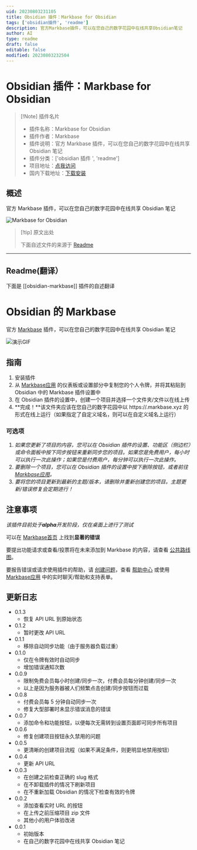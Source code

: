 ```yaml
---
uid: 20230803231105
title: Obsidian 插件：Markbase for Obsidian
tags: ['obsidian插件', 'readme']
description: 官方Markbase插件，可以在您自己的数字花园中在线共享Obsidian笔记
author: AI
type: readme
draft: false
editable: false
modified: 20230803232504
---
```


# Obsidian 插件：Markbase for Obsidian

> [!Note] 插件名片
> - 插件名称：Markbase for Obsidian
> - 插件作者：Markbase
> - 插件说明：官方 Markbase 插件，可以在您自己的数字花园中在线共享 Obsidian 笔记
> - 插件分类：['obsidian 插件 ', 'readme']
> - 项目地址：[点我访问](https://github.com/markbase-obsidian/obsidian-markbase)
> - 国内下载地址：[下载安装](https://pkmer.cn/products/plugin/pluginMarket/?obsidian-markbase)

## 概述

官方 Markbase 插件，可以在您自己的数字花园中在线共享 Obsidian 笔记

![Markbase for Obsidian](https://cdn.pkmer.cn/covers/obsidian-markbase_new.gif!pkmer)

> [!tip] 原文出处
>
>下面自述文件的来源于 [Readme](https://ghproxy.net/https://raw.githubusercontent.com/markbase-obsidian/obsidian-markbase/master/README.md)
>

---

## Readme(翻译）

下面是 [[obsidian-markbase]] 插件的自述翻译

# Obsidian 的 Markbase

官方 [Markbase](https://markbase.xyz) 插件，可以在您自己的数字花园中在线共享 Obsidian 笔记

![演示GIF](./src/assets/demo.gif)

## 指南

1. 安装插件
2. 从 [Markbase应用](https://app.markbase.xyz) 的仪表板或设置部分中复制您的个人令牌，并将其粘贴到 Obsidian 中的 Markbase 插件设置中
3. 在 Obsidian 插件的设置中，创建一个项目并选择一个文件夹/文件以在线上传
4. **完成！**该文件夹应该在您自己的数字花园中以 https://<project-slug>.markbase.xyz 的形式在线上运行（如果指定了自定义域名，则可以在自定义域名上运行）

### 可选项

1. *如果您更新了项目的内容，您可以在 Obsidian 插件的设置、功能区（侧边栏）或命令面板中按下同步按钮来重新同步您的项目。如果您是免费用户，每小时可以执行一次此操作；如果您是付费用户，每分钟可以执行一次此操作。*
2. *要删除一个项目，您可以在 Obsidian 插件的设置中按下删除按钮，或者前往 [Markbase应用](https://app.markbase.xyz)。*
3. *要将您的项目更新到最新的主题/版本，请删除并重新创建您的项目。主题更新/错误修复会定期进行！*

## 注意事项

*该插件目前处于**alpha**开发阶段，仅在桌面上进行了测试*

可以在 [Markbase首页](https://markbase.xyz) 上找到**显著的错误**

要提出功能请求或查看/投票将在未来添加到 Markbase 的内容，请查看 [公共路线图](https://markbase.featurebase.app/)。

要报告错误或请求使用插件的帮助，请 [创建问题](https://github.com/markbaseteam/obsidian-markbase)，查看 [帮助中心](https://markbase.tawk.help/) 或使用 [Markbase应用](https://app.markbase.xyz) 中的实时聊天/帮助和支持表单。

## 更新日志

- 0.1.3
  - 恢复 API URL 到原始状态
- 0.1.2
  - 暂时更改 API URL
- 0.1.1
  - 移除自动同步功能（由于服务器负载过重）
- 0.1.0
  - 仅在令牌有效时自动同步
  - 增加错误通知次数
- 0.0.9
  - 限制免费会员每小时创建/同步一次，付费会员每分钟创建/同步一次
  - 以上是因为服务器被人们频繁点击创建/同步按钮而过载
- 0.0.8
  - 付费会员每 5 分钟自动同步一次
  - 修复大型部署时未显示错误消息的错误
- 0.0.7
  - 添加命令和功能按钮，以便每次无需转到设置页面即可同步所有项目
- 0.0.6
  - 修复创建项目按钮永久禁用的问题
- 0.0.5
  - 更清晰的创建项目流程（如果不满足条件，则更明显地禁用按钮）
- 0.0.4
  - 更新 API URL
- 0.0.3
  - 在创建之前检查正确的 slug 格式
  - 在不卸载插件的情况下刷新项目
  - 在不重新加载 Obsidian 的情况下检查有效的令牌
- 0.0.2
  - 添加查看实时 URL 的按钮
  - 在上传之前压缩项目 zip 文件
  - 其他小的用户体验改进
- 0.0.1
  - 初始版本
  - 在自己的数字花园中在线共享 Obsidian 笔记



